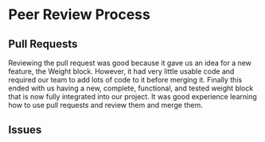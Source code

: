 # Peer Review Process

## Pull Requests
Reviewing the pull request was good because it gave us an idea for a new feature, the Weight block. However, it had very little usable code and required our team to add lots of code to it before merging it. Finally this ended with us having a new, complete, functional, and tested weight block that is now fully integrated into our project. It was good experience learning how to use pull requests and review them and merge them. 

## Issues
